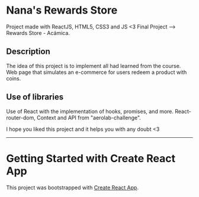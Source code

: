 # Nana's Rewards Store

Project made with ReactJS, HTML5, CSS3 and JS <3
Final Project --> Rewards Store - Acámica.

## Description

The idea of this project is to implement all had learned from the course.
Web page that simulates an e-commerce for users redeem a product with coins.

## Use of libraries

Use of React with the implementation of hooks, promises, and more. React-router-dom, Context and API from "aerolab-challenge".

I hope you liked this project and it helps you with any doubt <3

---

# Getting Started with Create React App

This project was bootstrapped with [Create React App](https://github.com/facebook/create-react-app).
